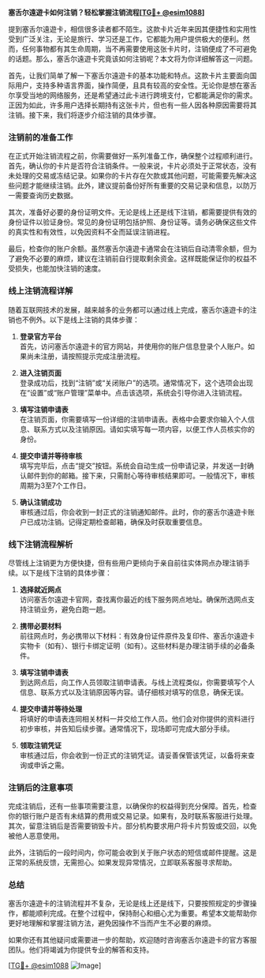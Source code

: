 **塞舌尔遠遊卡如何注销？轻松掌握注销流程[[TG💪+ @esim1088](https://t.me/s/esim1088)]**

提到塞舌尔遠遊卡，相信很多读者都不陌生。这款卡片近年来因其便捷性和实用性受到广泛关注，无论是旅行、学习还是工作，它都能为用户提供极大的便利。然而，任何事物都有其生命周期，当不再需要使用这张卡片时，注销便成了不可避免的话题。那么，塞舌尔遠遊卡究竟该如何注销呢？本文将为你详细解答这一问题。

首先，让我们简单了解一下塞舌尔遠遊卡的基本功能和特点。这款卡片主要面向国际用户，支持多种语言界面，操作简便，且具有较高的安全性。无论你是想在塞舌尔享受当地的网络服务，还是希望通过此卡进行跨境支付，它都能满足你的需求。正因为如此，许多用户选择长期持有这张卡片，但也有一些人因各种原因需要将其注销。接下来，我们将逐步介绍注销的具体步骤。

### 注销前的准备工作

在正式开始注销流程之前，你需要做好一系列准备工作，确保整个过程顺利进行。首先，确认你的卡片是否符合注销条件。一般来说，卡片必须处于正常状态，没有未处理的交易或冻结记录。如果你的卡片存在欠款或其他问题，可能需要先解决这些问题才能继续注销。此外，建议提前备份好所有重要的交易记录和信息，以防万一需要查询历史数据。

其次，准备好必要的身份证明文件。无论是线上还是线下注销，都需要提供有效的身份证件以验证身份。常见的身份证明包括护照、身份证等。请务必确保这些文件的真实性和有效性，以免因资料不全而延误注销进程。

最后，检查你的账户余额。虽然塞舌尔遠遊卡通常会在注销后自动清零余额，但为了避免不必要的麻烦，建议在注销前自行提取剩余资金。这样既能保证你的权益不受损失，也能加快注销的速度。

### 线上注销流程详解

随着互联网技术的发展，越来越多的业务都可以通过线上完成，塞舌尔遠遊卡的注销也不例外。以下是线上注销的具体步骤：

1. **登录官方平台**  
   首先，访问塞舌尔遠遊卡的官方网站，并使用你的账户信息登录个人账户。如果尚未注册，请按照提示完成注册流程。

2. **进入注销页面**  
   登录成功后，找到“注销”或“关闭账户”的选项。通常情况下，这个选项会出现在“设置”或“账户管理”菜单中。点击该选项，系统会引导你进入注销流程。

3. **填写注销申请表**  
   在注销页面，你需要填写一份详细的注销申请表。表格中会要求你输入个人信息、联系方式以及注销原因。请如实填写每一项内容，以便工作人员核实你的身份。

4. **提交申请并等待审核**  
   填写完毕后，点击“提交”按钮。系统会自动生成一份申请记录，并发送一封确认邮件到你的邮箱。接下来，只需耐心等待审核结果即可。一般情况下，审核周期为3至7个工作日。

5. **确认注销成功**  
   审核通过后，你会收到一封正式的注销通知邮件。此时，你的塞舌尔遠遊卡账户已成功注销。记得定期检查邮箱，确保及时获取重要信息。

### 线下注销流程解析

尽管线上注销更为方便快捷，但有些用户更倾向于亲自前往实体网点办理注销手续。以下是线下注销的具体步骤：

1. **选择就近网点**  
   访问塞舌尔遠遊卡官网，查找离你最近的线下服务网点地址。确保所选网点支持注销业务，避免白跑一趟。

2. **携带必要材料**  
   前往网点时，务必携带以下材料：有效身份证件原件及复印件、塞舌尔遠遊卡实物卡（如有）、银行卡绑定证明（如有）。这些材料是办理注销手续的必备条件。

3. **填写注销申请表**  
   到达网点后，向工作人员领取注销申请表。与线上流程类似，你需要填写个人信息、联系方式以及注销原因等内容。请仔细核对填写的信息，确保无误。

4. **提交申请并等待处理**  
   将填好的申请表连同相关材料一并交给工作人员。他们会对你提供的资料进行初步审核，并告知后续步骤。通常情况下，现场即可完成大部分手续。

5. **领取注销凭证**  
   审核通过后，你会收到一份正式的注销凭证。请妥善保管该凭证，以备将来查询或申诉之需。

### 注销后的注意事项

完成注销后，还有一些事项需要注意，以确保你的权益得到充分保障。首先，检查你的银行账户是否有未结算的费用或交易记录。如果有，及时联系客服进行处理。其次，留意注销后是否需要销毁卡片。部分机构要求用户将卡片剪毁或交回，以免被他人恶意使用。

此外，注销后的一段时间内，你可能会收到关于账户状态的短信或邮件提醒。这是正常的系统反馈，无需担心。如果发现异常情况，立即联系客服寻求帮助。

### 总结

塞舌尔遠遊卡的注销流程并不复杂，无论是线上还是线下，只要按照规定的步骤操作，都能顺利完成。在整个过程中，保持耐心和细心尤为重要。希望本文能帮助你更好地理解和掌握注销方法，避免因操作不当而产生不必要的麻烦。

如果你还有其他疑问或需要进一步的帮助，欢迎随时咨询塞舌尔遠遊卡的官方客服团队。他们将竭诚为你提供专业的解答和支持。

[[TG💪+ @esim1088](https://t.me/s/esim1088) ![Image](https://i.postimg.cc/4NQfJmqS/Snipaste-2025-05-13-00-14-12.png)]